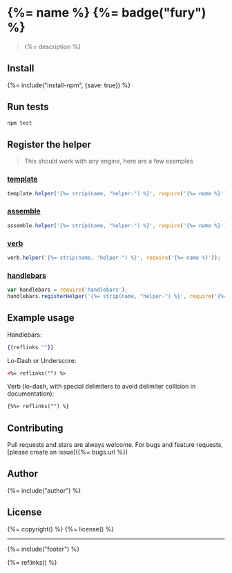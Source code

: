 # {%= name %} {%= badge("fury") %}

> {%= description %}


## Install
{%= include("install-npm", {save: true}) %}


## Run tests

```bash
npm test
```

## Register the helper

> This should work with any engine, here are a few examples

### [template](https://github.com/jonschlinkert/template)

```js
template.helper('{%= strip(name, "helper-") %}', require('{%= name %}'));
```

### [assemble](https://github.com/assemble/assemble)

```js
assemble.helper('{%= strip(name, "helper-") %}', require('{%= name %}'));
```

### [verb](https://github.com/jonschlinkert/verb)

```js
verb.helper('{%= strip(name, "helper-") %}', require('{%= name %}'));
```

### [handlebars](https://github.com/wycats/handlebars.js/)

```js
var handlebars = require('handlebars');
handlebars.registerHelper('{%= strip(name, "helper-") %}', require('{%= name %}'));
```

## Example usage

Handlebars:

```handlebars
{{reflinks ""}}
```

Lo-Dash or Underscore:

```html
<%= reflinks("") %>
```

Verb (lo-dash, with special delimiters to avoid delimiter collision in documentation):

```html
{%%= reflinks("") %}
```


## Contributing
Pull requests and stars are always welcome. For bugs and feature requests, [please create an issue]({%= bugs.url %})

## Author
{%= include("author") %}

## License
{%= copyright() %}
{%= license() %}

***

{%= include("footer") %}

{%= reflinks() %}